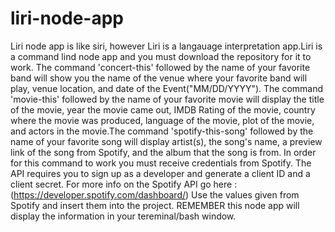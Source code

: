 # liri-node-app
Liri node app is like siri, however Liri is a langauage interpretation app.Liri is a command lind node app and you must download the repository for it to work. The command 'concert-this' followed by the name of your favorite band will show you the name of the venue where your favorite band will play, venue location, and date of the Event("MM/DD/YYYY"). The command 'movie-this' followed by the name of your favorite movie will display the title of the movie, year the movie came out, IMDB Rating of the movie, country where the movie was produced, language of the movie, plot of the movie, and actors in the movie.The command 'spotify-this-song' followed by the name of your favorite song will display artist(s), the song's name, a preview link of the song from Spotify, and the album that the song is from. In order for this command to work you must receive credentials from Spotify. The API requires  you to sign up as a developer and generate a client ID and a client secret. For more info on the Spotify API  go here : (https://developer.spotify.com/dashboard/) Use the values given from Spotify and insert them into the project. REMEMBER this node app will display the information in your tereminal/bash window. 
